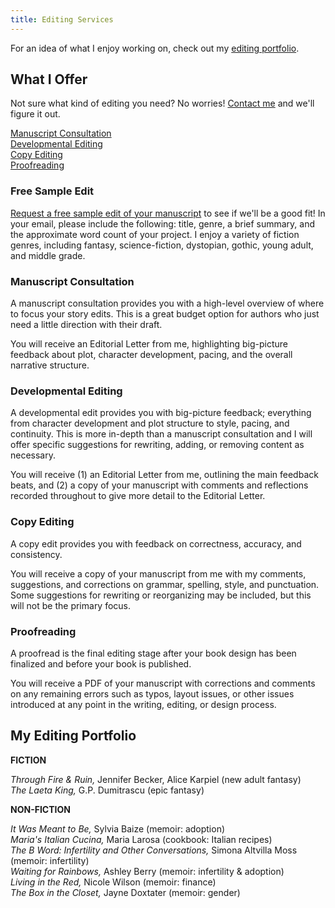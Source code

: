 ```yaml
---
title: Editing Services
---
```


For an idea of what I enjoy working on, check out my [editing portfolio](#my-editing-portfolio).

## What I Offer
Not sure what kind of editing you need? No worries! [Contact me](mailto:elisebbt@gmail.com) and we'll figure it out. 

[Manuscript Consultation](#manuscript-consultation)<br>
[Developmental Editing](#developmental-editing)<br>
[Copy Editing](#copy-editing)<br>
[Proofreading](#proofreading)

### Free Sample Edit
[Request a free sample edit of your manuscript](mailto:elisebbt@gmail.com) to see if we'll be a good fit! In your email, please include the following: title, genre, a brief summary, and the approximate word count of your project. I enjoy a variety of fiction genres, including fantasy, science-fiction, dystopian, gothic, young adult, and middle grade.

### Manuscript Consultation

A manuscript consultation provides you with a high-level overview of where to focus your story edits.  This is a great budget option for authors who just need a little direction with their draft.

You will receive an Editorial Letter from me, highlighting big-picture feedback about plot, character development, pacing, and the overall narrative structure.

### Developmental Editing

A developmental edit provides you with big-picture feedback; everything from character development and plot structure to style, pacing, and continuity. This is more in-depth than a manuscript consultation and I will offer specific suggestions for rewriting, adding, or removing content as necessary.

You will receive (1) an Editorial Letter from me, outlining the main feedback beats, and (2) a copy of your manuscript with comments and reflections recorded throughout to give more detail to the Editorial Letter.

### Copy Editing

A copy edit provides you with feedback on correctness, accuracy, and consistency. 

You will receive a copy of your manuscript from me with my comments, suggestions, and corrections on grammar, spelling, style, and punctuation. Some suggestions for rewriting or reorganizing may be included, but this will not be the primary focus.

### Proofreading

A proofread is the final editing stage after your book design has been finalized and before your book is published. 

You will receive a PDF of your manuscript with corrections and comments on any remaining errors such as typos, layout issues, or other issues introduced at any point in the writing, editing, or design process.

## My Editing Portfolio

**FICTION**

*Through Fire & Ruin,* Jennifer Becker, Alice Karpiel (new adult fantasy)<br>
*The Laeta King,* G.P. Dumitrascu (epic fantasy)

**NON-FICTION**

*It Was Meant to Be,* Sylvia Baize (memoir: adoption)<br>
*Maria's Italian Cucina,* Maria Larosa (cookbook: Italian recipes)<br>
*The B Word: Infertility and Other Conversations,* Simona Altvilla Moss (memoir: infertility)<br>
*Waiting for Rainbows,* Ashley Berry (memoir: infertility & adoption)<br>
*Living in the Red,* Nicole Wilson (memoir: finance)<br>
*The Box in the Closet,* Jayne Doxtater (memoir: gender)